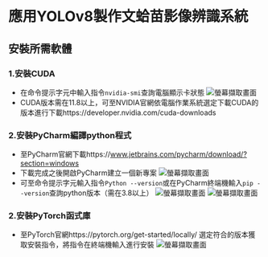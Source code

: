 # 應用YOLOv8製作文蛤苗影像辨識系統
## 安裝所需軟體
### 1.安裝CUDA
- 在命令提示字元中輸入指令`nvidia-smi`查詢電腦顯示卡狀態
![螢幕擷取畫面](https://github.com/24613/Clam-image-recognition/assets/155034117/74721b4c-33ba-4ed3-8957-16319ee7ac3f)
- CUDA版本需在11.8以上，可至NVIDIA官網依電腦作業系統選定下載CUDA的版本進行下載https://developer.nvidia.com/cuda-downloads
### 2.安裝PyCharm編譯python程式
- 至PyCharm官網下載https://www.jetbrains.com/pycharm/download/?section=windows
- 下載完成之後開啟PyCharm建立一個新專案
![螢幕擷取畫面](https://github.com/24613/Clam-image-recognition/assets/155034117/933374d3-233c-4a80-ac50-cc1653e54481)
- 可至命令提示字元輸入指令`Python --version`或在PyCharm終端機輸入`pip --version`查詢python版本（需在3.8以上）
![螢幕擷取畫面](https://github.com/24613/Clam-image-recognition/assets/155034117/8ff23862-c27a-4f30-9490-63f8a0c2dd00)
![螢幕擷取畫面](https://github.com/24613/Clam-image-recognition/assets/155034117/99c797e9-8edb-46bb-886c-ec0284830861)
### 2.安裝PyTorch函式庫
- 至PyTorch官網https://pytorch.org/get-started/locally/ 選定符合的版本獲取安裝指令，將指令在終端機輸入進行安裝
![螢幕擷取畫面](https://github.com/24613/Clam-image-recognition/assets/155034117/2fb5801e-9e3c-45f9-b8b2-9c6f7c25fe80)

